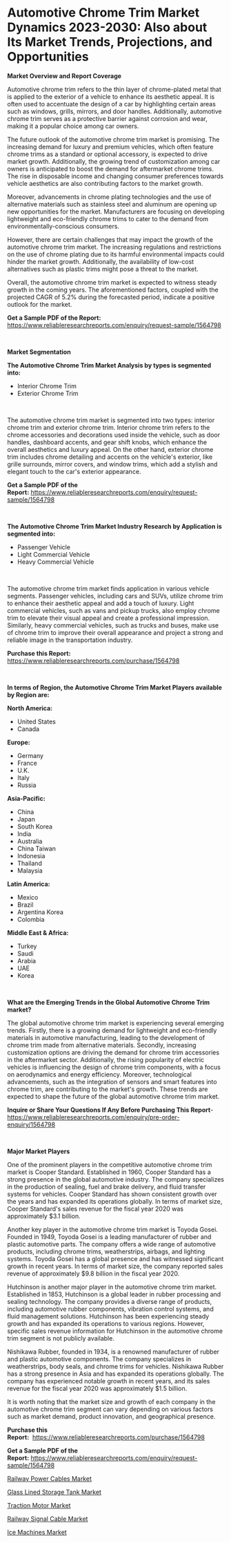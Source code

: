 <p><h1>Automotive Chrome Trim Market Dynamics 2023-2030: Also about Its Market Trends, Projections, and Opportunities</h1></p><p><strong>Market Overview and Report Coverage</strong></p>
<p><p>Automotive chrome trim refers to the thin layer of chrome-plated metal that is applied to the exterior of a vehicle to enhance its aesthetic appeal. It is often used to accentuate the design of a car by highlighting certain areas such as windows, grills, mirrors, and door handles. Additionally, automotive chrome trim serves as a protective barrier against corrosion and wear, making it a popular choice among car owners.</p><p>The future outlook of the automotive chrome trim market is promising. The increasing demand for luxury and premium vehicles, which often feature chrome trims as a standard or optional accessory, is expected to drive market growth. Additionally, the growing trend of customization among car owners is anticipated to boost the demand for aftermarket chrome trims. The rise in disposable income and changing consumer preferences towards vehicle aesthetics are also contributing factors to the market growth.</p><p>Moreover, advancements in chrome plating technologies and the use of alternative materials such as stainless steel and aluminum are opening up new opportunities for the market. Manufacturers are focusing on developing lightweight and eco-friendly chrome trims to cater to the demand from environmentally-conscious consumers.</p><p>However, there are certain challenges that may impact the growth of the automotive chrome trim market. The increasing regulations and restrictions on the use of chrome plating due to its harmful environmental impacts could hinder the market growth. Additionally, the availability of low-cost alternatives such as plastic trims might pose a threat to the market.</p><p>Overall, the automotive chrome trim market is expected to witness steady growth in the coming years. The aforementioned factors, coupled with the projected CAGR of 5.2% during the forecasted period, indicate a positive outlook for the market.</p></p>
<p><strong>Get a Sample PDF of the Report:</strong> <a href="https://www.reliableresearchreports.com/enquiry/request-sample/1564798">https://www.reliableresearchreports.com/enquiry/request-sample/1564798</a></p>
<p>&nbsp;</p>
<p><strong>Market Segmentation</strong></p>
<p><strong>The Automotive Chrome Trim Market Analysis by types is segmented into:</strong></p>
<p><ul><li>Interior Chrome Trim</li><li>Exterior Chrome Trim</li></ul></p>
<p>&nbsp;</p>
<p><p>The automotive chrome trim market is segmented into two types: interior chrome trim and exterior chrome trim. Interior chrome trim refers to the chrome accessories and decorations used inside the vehicle, such as door handles, dashboard accents, and gear shift knobs, which enhance the overall aesthetics and luxury appeal. On the other hand, exterior chrome trim includes chrome detailing and accents on the vehicle's exterior, like grille surrounds, mirror covers, and window trims, which add a stylish and elegant touch to the car's exterior appearance.</p></p>
<p><strong>Get a Sample PDF of the Report:</strong>&nbsp;<a href="https://www.reliableresearchreports.com/enquiry/request-sample/1564798">https://www.reliableresearchreports.com/enquiry/request-sample/1564798</a></p>
<p>&nbsp;</p>
<p><strong>The Automotive Chrome Trim Market Industry Research by Application is segmented into:</strong></p>
<p><ul><li>Passenger Vehicle</li><li>Light Commercial Vehicle</li><li>Heavy Commercial Vehicle</li></ul></p>
<p>&nbsp;</p>
<p><p>The automotive chrome trim market finds application in various vehicle segments. Passenger vehicles, including cars and SUVs, utilize chrome trim to enhance their aesthetic appeal and add a touch of luxury. Light commercial vehicles, such as vans and pickup trucks, also employ chrome trim to elevate their visual appeal and create a professional impression. Similarly, heavy commercial vehicles, such as trucks and buses, make use of chrome trim to improve their overall appearance and project a strong and reliable image in the transportation industry.</p></p>
<p><strong>Purchase this Report:</strong>&nbsp; <a href="https://www.reliableresearchreports.com/purchase/1564798">https://www.reliableresearchreports.com/purchase/1564798</a></p>
<p>&nbsp;</p>
<p><strong>In terms of Region, the Automotive Chrome Trim Market Players available by Region are:</strong></p>
<p>
    <p> <strong> North America: </strong>
        <ul>
            <li>United States</li>
            <li>Canada</li>
        </ul>
        </p> 
    <p> <strong> Europe: </strong>
        <ul>
            <li>Germany</li>
            <li>France</li>
            <li>U.K.</li>
            <li>Italy</li>
            <li>Russia</li>
        </ul>
        </p> 
    <p> <strong> Asia-Pacific: </strong>
        <ul>
            <li>China</li>
            <li>Japan</li>
            <li>South Korea</li>
            <li>India</li>
            <li>Australia</li>
            <li>China Taiwan</li>
            <li>Indonesia</li>
            <li>Thailand</li>
            <li>Malaysia</li>
        </ul>
        </p> 
    <p> <strong> Latin America: </strong>
        <ul>
            <li>Mexico</li>
            <li>Brazil</li>
            <li>Argentina Korea</li>
            <li>Colombia</li>
        </ul>
        </p> 
    <p> <strong> Middle East & Africa: </strong>
        <ul>
            <li>Turkey</li>
            <li>Saudi</li>
            <li>Arabia</li>
            <li>UAE</li>
            <li>Korea</li>
        </ul>
    </p>
    </p>
<p>&nbsp;</p>
<p><strong>What are the Emerging Trends in the Global Automotive Chrome Trim market?</strong></p>
<p><p>The global automotive chrome trim market is experiencing several emerging trends. Firstly, there is a growing demand for lightweight and eco-friendly materials in automotive manufacturing, leading to the development of chrome trim made from alternative materials. Secondly, increasing customization options are driving the demand for chrome trim accessories in the aftermarket sector. Additionally, the rising popularity of electric vehicles is influencing the design of chrome trim components, with a focus on aerodynamics and energy efficiency. Moreover, technological advancements, such as the integration of sensors and smart features into chrome trim, are contributing to the market's growth. These trends are expected to shape the future of the global automotive chrome trim market.</p></p>
<p><strong>Inquire or Share Your Questions If Any Before Purchasing This Report</strong>- <a href="https://www.reliableresearchreports.com/enquiry/pre-order-enquiry/1564798">https://www.reliableresearchreports.com/enquiry/pre-order-enquiry/1564798</a></p>
<p>&nbsp;</p>
<p><strong>Major Market Players</strong></p>
<p><p>One of the prominent players in the competitive automotive chrome trim market is Cooper Standard. Established in 1960, Cooper Standard has a strong presence in the global automotive industry. The company specializes in the production of sealing, fuel and brake delivery, and fluid transfer systems for vehicles. Cooper Standard has shown consistent growth over the years and has expanded its operations globally. In terms of market size, Cooper Standard's sales revenue for the fiscal year 2020 was approximately $3.1 billion.</p><p>Another key player in the automotive chrome trim market is Toyoda Gosei. Founded in 1949, Toyoda Gosei is a leading manufacturer of rubber and plastic automotive parts. The company offers a wide range of automotive products, including chrome trims, weatherstrips, airbags, and lighting systems. Toyoda Gosei has a global presence and has witnessed significant growth in recent years. In terms of market size, the company reported sales revenue of approximately $9.8 billion in the fiscal year 2020.</p><p>Hutchinson is another major player in the automotive chrome trim market. Established in 1853, Hutchinson is a global leader in rubber processing and sealing technology. The company provides a diverse range of products, including automotive rubber components, vibration control systems, and fluid management solutions. Hutchinson has been experiencing steady growth and has expanded its operations to various regions. However, specific sales revenue information for Hutchinson in the automotive chrome trim segment is not publicly available.</p><p>Nishikawa Rubber, founded in 1934, is a renowned manufacturer of rubber and plastic automotive components. The company specializes in weatherstrips, body seals, and chrome trims for vehicles. Nishikawa Rubber has a strong presence in Asia and has expanded its operations globally. The company has experienced notable growth in recent years, and its sales revenue for the fiscal year 2020 was approximately $1.5 billion.</p><p>It is worth noting that the market size and growth of each company in the automotive chrome trim segment can vary depending on various factors such as market demand, product innovation, and geographical presence.</p></p>
<p><strong>Purchase this Report:</strong>&nbsp;&nbsp;<a href="https://www.reliableresearchreports.com/purchase/1564798">https://www.reliableresearchreports.com/purchase/1564798</a></p>
<p></p>
<p><strong>Get a Sample PDF of the Report:</strong>&nbsp;<a href="https://www.reliableresearchreports.com/enquiry/request-sample/1564798">https://www.reliableresearchreports.com/enquiry/request-sample/1564798</a></p>
<p><p><a href="https://github.com/Chiragrp26/Market-Research-Report-List-1/blob/main/railway-power-cables-market.md">Railway Power Cables Market</a></p><p><a href="https://www.linkedin.com/pulse/glass-lined-storage-tank-market-size-2023-2030-global-uapke/">Glass Lined Storage Tank Market</a></p><p><a href="https://medium.com/@nicholasgarcia1914/traction-motor-market-comprehensive-assessment-by-type-application-and-geography-43ed9e0582e0">Traction Motor Market</a></p><p><a href="https://github.com/santosh758595/Market-Research-Report-List-1/blob/main/railway-signal-cable-market.md">Railway Signal Cable Market</a></p><p><a href="https://medium.com/@henrywheeler53/ice-machines-market-insights-into-market-cagr-market-trends-and-growth-strategies-41903feab82d">Ice Machines Market</a></p></p>